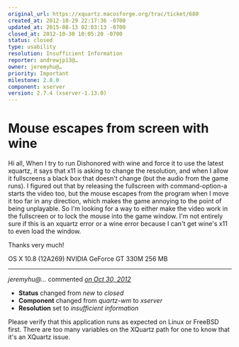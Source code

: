 ```yaml
---
original_url: https://xquartz.macosforge.org/trac/ticket/680
created_at: 2012-10-29 22:17:36 -0700
updated_at: 2015-08-13 02:03:13 -0700
closed_at: 2012-10-30 10:05:20 -0700
status: closed
type: usability
resolution: Insufficient Information
reporter: andrewjp13@…
owner: jeremyhu@…
priority: Important
milestone: 2.8.0
component: xserver
version: 2.7.4 (xserver-1.13.0)
---
```


Mouse escapes from screen with wine
===================================


Hi all,
When I try to run Dishonored with wine and force it to use the latest xquartz, it says that x11 is asking to change the resolution, and when I allow it fullscreens a black box that doesn't change (but the audio from the game runs). I figured out that by releasing the fullscreen with command-option-a starts the video too, but the mouse escapes from the program when I move it too far in any direction, which makes the game annoying to the point of being unplayable. So I'm looking for a way to either make the video work in the fullscreen or to lock the mouse into the game window. I'm not entirely sure if this is an xquartz error or a wine error because I can't get wine's x11 to even load the window.

Thanks very much!

OS X 10.8 (12A269)
NVIDIA GeForce GT 330M 256 MB



---

*jeremyhu@…* commented *[on Oct 30, 2012](https://xquartz.macosforge.org/trac/ticket/680#comment:1 "October 30, 2012 at 10:05 AM PDT")*

-   **Status** changed from *new* to *closed*
-   **Component** changed from *quartz-wm* to *xserver*
-   **Resolution** set to *insufficient information*

Please verify that this application runs as expected on Linux or FreeBSD first. There are too many variables on the XQuartz path for one to know that it's an XQuartz issue.



